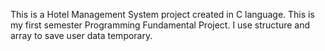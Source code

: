 This is a Hotel Management System project created in C language. This is my first semester Programming Fundamental Project. I use structure and array to save user data temporary.
